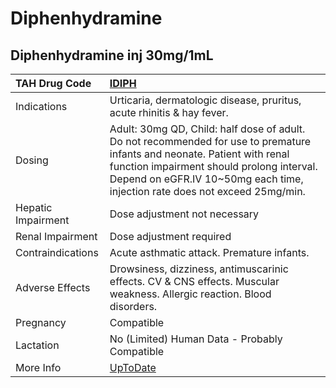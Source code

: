 # Diphenhydramine

## Diphenhydramine inj 30mg/1mL

| TAH Drug Code      | [IDIPH](https://www.tahsda.org.tw/drugs/hissearch.php?drug_code=IDIPH)                                                                                                                                                                                |
|:-------------------|:------------------------------------------------------------------------------------------------------------------------------------------------------------------------------------------------------------------------------------------------------|
| Indications        | Urticaria, dermatologic disease, pruritus, acute rhinitis & hay fever.                                                                                                                                                                                |
| Dosing             | Adult: 30mg QD, Child: half dose of adult. Do not recommended for use to premature infants and neonate. Patient with renal function impairment should prolong interval. Depend on eGFR.IV 10~50mg each time, injection rate does not exceed 25mg/min. |
| Hepatic Impairment | Dose adjustment not necessary                                                                                                                                                                                                                         |
| Renal Impairment   | Dose adjustment required                                                                                                                                                                                                                              |
| Contraindications  | Acute asthmatic attack. Premature infants.                                                                                                                                                                                                            |
| Adverse Effects    | Drowsiness, dizziness, antimuscarinic effects. CV & CNS effects. Muscular weakness. Allergic reaction. Blood disorders.                                                                                                                               |
| Pregnancy          | Compatible                                                                                                                                                                                                                                            |
| Lactation          | No (Limited) Human Data - Probably Compatible                                                                                                                                                                                                         |
| More Info          | [UpToDate](https://www.uptodate.com/contents/diphenhydramine-drug-information)                                                                                                                                                                        |

